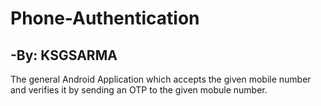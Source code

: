 # Phone-Authentication
## -By: KSGSARMA
The general Android Application which accepts the given mobile number and verifies it by sending an OTP to the given mobule number.

